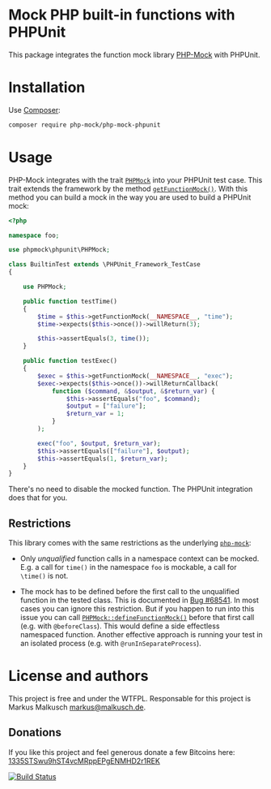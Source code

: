 # Mock PHP built-in functions with PHPUnit

This package integrates the function mock library
[PHP-Mock](https://github.com/php-mock/php-mock) with PHPUnit.

# Installation

Use [Composer](https://getcomposer.org/):

```sh
composer require php-mock/php-mock-phpunit
```

# Usage

PHP-Mock integrates with the trait
[`PHPMock`](http://php-mock.github.io/php-mock-phpunit/api/class-phpmock.phpunit.PHPMock.html)
into your PHPUnit test case. This trait extends the framework
by the method
[`getFunctionMock()`](http://php-mock.github.io/php-mock-phpunit/api/class-phpmock.phpunit.PHPMock.html#_getFunctionMock).
With this method you can build a mock in the way you are used to build a
PHPUnit mock:

```php
<?php

namespace foo;

use phpmock\phpunit\PHPMock;

class BuiltinTest extends \PHPUnit_Framework_TestCase
{

    use PHPMock;

    public function testTime()
    {
        $time = $this->getFunctionMock(__NAMESPACE__, "time");
        $time->expects($this->once())->willReturn(3);

        $this->assertEquals(3, time());
    }

    public function testExec()
    {
        $exec = $this->getFunctionMock(__NAMESPACE__, "exec");
        $exec->expects($this->once())->willReturnCallback(
            function ($command, &$output, &$return_var) {
                $this->assertEquals("foo", $command);
                $output = ["failure"];
                $return_var = 1;
            }
        );

        exec("foo", $output, $return_var);
        $this->assertEquals(["failure"], $output);
        $this->assertEquals(1, $return_var);
    }
}
```

There's no need to disable the mocked function. The PHPUnit integration does
that for you.

## Restrictions

This library comes with the same restrictions as the underlying
[`php-mock`](https://github.com/php-mock/php-mock#requirements-and-restrictions):

* Only *unqualified* function calls in a namespace context can be mocked.
  E.g. a call for `time()` in the namespace `foo` is mockable,
  a call for `\time()` is not.

* The mock has to be defined before the first call to the unqualified function
  in the tested class. This is documented in [Bug #68541](https://bugs.php.net/bug.php?id=68541).
  In most cases you can ignore this restriction. But if you happen to run into
  this issue you can call [`PHPMock::defineFunctionMock()`](http://php-mock.github.io/php-mock-phpunit/api/class-phpmock.phpunit.PHPMock.html#_defineFunctionMock)
  before that first call (e.g. with `@beforeClass`).
  This would define a side effectless namespaced function. Another effective
  approach is running your test in an isolated process (e.g. with `@runInSeparateProcess`).

# License and authors

This project is free and under the WTFPL.
Responsable for this project is Markus Malkusch markus@malkusch.de.

## Donations

If you like this project and feel generous donate a few Bitcoins here:
[1335STSwu9hST4vcMRppEPgENMHD2r1REK](bitcoin:1335STSwu9hST4vcMRppEPgENMHD2r1REK)

[![Build Status](https://travis-ci.org/GrovoLearning/php-mock-phpunit.svg?branch=master)](https://travis-ci.org/GrovoLearning/php-mock-phpunit)
